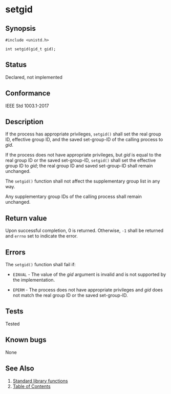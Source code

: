 # setgid

## Synopsis

`#include <unistd.h>`

`int setgid(gid_t gid);`

## Status

Declared, not implemented

## Conformance

IEEE Std 1003.1-2017

## Description

If the process has appropriate privileges, `setgid()` shall set the real group ID, effective group ID, and the saved
set-group-ID of the calling process to _gid_.

If the process does not have appropriate privileges, but _gid_ is equal to the real group ID or the saved set-group-ID,
`setgid()` shall set the effective group ID to _gid_; the real group ID and saved set-group-ID shall remain
unchanged.

The `setgid()` function shall not affect the supplementary group list in any way.

Any supplementary group IDs of the calling process shall remain unchanged.

## Return value

Upon successful completion, 0 is returned. Otherwise, `-1` shall be returned and `errno` set to indicate the error.

## Errors

The `setgid()` function shall fail if:

* `EINVAL` - The value of the _gid_ argument is invalid and is not supported by the implementation.

* `EPERM` - The process does not have appropriate privileges and _gid_ does not match the real group ID or the saved
set-group-ID.

## Tests

Tested

## Known bugs

None

## See Also

1. [Standard library functions](../README.md)
2. [Table of Contents](../../../README.md)
